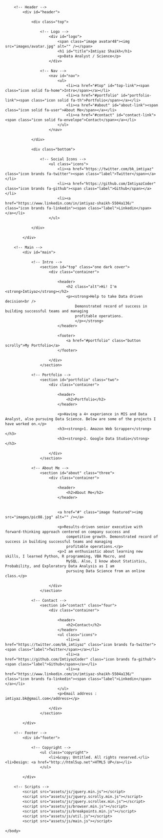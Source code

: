 <!DOCTYPE HTML>

<html>
	<head>
		<title>Imtiyaz</title>
		<meta charset="utf-8" />
		<meta name="viewport" content="width=device-width, initial-scale=1, user-scalable=no" />
		<link rel="stylesheet" href="assets/css/main.css" />
	</head>
	<body class="is-preload">

		<!-- Header -->
			<div id="header">

				<div class="top">

					<!-- Logo -->
						<div id="logo">
							<span class="image avatar48"><img src="images/avatar.jpg" alt="" /></span>
							<h1 id="title">Imtiyaz Shaikh</h1>
							<p>Data Analyst / Science</p>
						</div>

					<!-- Nav -->
						<nav id="nav">
							<ul>
								<li><a href="#top" id="top-link"><span class="icon solid fa-home">Intro</span></a></li>
								<li><a href="#portfolio" id="portfolio-link"><span class="icon solid fa-th">Portfolio</span></a></li>
								<li><a href="#about" id="about-link"><span class="icon solid fa-user">About Me</span></a></li>
								<li><a href="#contact" id="contact-link"><span class="icon solid fa-envelope">Contact</span></a></li>
							</ul>
						</nav>

				</div>

				<div class="bottom">

					<!-- Social Icons -->
						<ul class="icons">
							<li><a href="https://twitter.com/bk_imtiyaz" class="icon brands fa-twitter"><span class="label">Twitter</span></a></li>
							<li><a href="https://github.com/ImtiyazCoder" class="icon brands fa-github"><span class="label">Github</span></a></li>
							<li><a href="https://www.linkedin.com/in/imtiyaz-shaikh-5504a136/" class="icon brands fa-linkedin"><span class="label">Linkedin</span></a></li>
						</ul>

				</div>

			</div>

		<!-- Main -->
			<div id="main">

				<!-- Intro -->
					<section id="top" class="one dark cover">
						<div class="container">

							<header>
								<h2 class="alt">Hi! I'm <strong>Imtiyaz</strong></h2>
								<p><strong>Help to take Data driven decision<br />
									Demonstrated record of success in building successful teams and managing
									profitable operations.
									</p></strong> 
							</header>

							<footer>
								<a href="#portfolio" class="button scrolly">My Portfolio</a>
							</footer>

						</div>
					</section>

				<!-- Portfolio -->
					<section id="portfolio" class="two">
						<div class="container">

							<header>
								<h2>Portfolio</h2>
							</header>

							<p>Having a 4+ experience in MIS and Data Analyst, also pursuing Data Science. Below are some of the projects I have worked on.</p>
							<h3><strong>1. Amazon Web Scrapper</strong></h3>
							<h3><strong>2. Google Data Studio</strong></h3>

						</div>
					</section>

				<!-- About Me -->
					<section id="about" class="three">
						<div class="container">

							<header>
								<h2>About Me</h2>
							</header>
							

							<a href="#" class="image featured"><img src="images/pic08.jpg" alt="" /></a>

							<p>Results-driven senior executive with forward-thinking approach centered on company success and
								competitive growth. Demonstrated record of success in building successful teams and managing
								profitable operations.</p>
							<p>I am enthusiastic about learning new skills, I learned Python, R programming, VBA Macro, and
								MySQL. Also, I know about Statistics, Probability, and Exploratory Data Analysis as I am
								pursuing Data Science from an online class.</p>

						</div>
					</section>

				<!-- Contact -->
					<section id="contact" class="four">
						<div class="container">

							<header>
								<h2>Contact</h2>
							</header>
							<ul class="icons">
								<li><a href="https://twitter.com/bk_imtiyaz" class="icon brands fa-twitter"><span class="label">Twitter</span></a></li>
								<li><a href="https://github.com/ImtiyazCoder" class="icon brands fa-github"><span class="label">Github</span></a></li>
								<li><a href="https://www.linkedin.com/in/imtiyaz-shaikh-5504a136/" class="icon brands fa-linkedin"><span class="label">Linkedin</span></a></li>
							</ul>
							<p>Email address : imtiyaz.bk@gmail.com</address></p>
							
						</div>
					</section>

			</div>

		<!-- Footer -->
			<div id="footer">

				<!-- Copyright -->
					<ul class="copyright">
						<li>&copy; Untitled. All rights reserved.</li><li>Design: <a href="http://html5up.net">HTML5 UP</a></li>
					</ul>

			</div>

		<!-- Scripts -->
			<script src="assets/js/jquery.min.js"></script>
			<script src="assets/js/jquery.scrolly.min.js"></script>
			<script src="assets/js/jquery.scrollex.min.js"></script>
			<script src="assets/js/browser.min.js"></script>
			<script src="assets/js/breakpoints.min.js"></script>
			<script src="assets/js/util.js"></script>
			<script src="assets/js/main.js"></script>

	</body>
</html>
